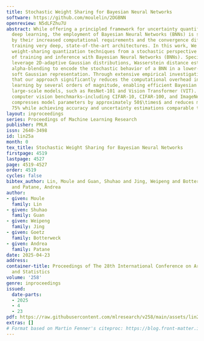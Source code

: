 ```yaml
---
title: Stochastic Weight Sharing for Bayesian Neural Networks
software: https://github.com/moulelin/2DGBNN
openreview: N5dLFZhu7U
abstract: While offering a principled framework for uncertainty quantification in
  deep learning, the employment of Bayesian Neural Networks (BNNs) is still constrained
  by their increased computational requirements and the convergence difficulties when
  training very deep, state-of-the-art architectures. In this work, We reinterpret
  weight-sharing quantization techniques from a stochastic perspective in the context
  of training and inference with Bayesian Neural Networks (BNNs). Specifically, we
  leverage 2D-adaptive Gaussian distributions, Wasserstein distance estimations, and
  alpha-blending to encode the stochastic behavior of a BNN in a lower-dimensional,
  soft Gaussian representation. Through extensive empirical investigation, we demonstrate
  that our approach significantly reduces the computational overhead inherent in Bayesian
  learning by several orders of magnitude, enabling efficient Bayesian training of
  large-scale models, such as ResNet-101 and Vision Transformer (VIT). On various
  computer vision benchmarks—including CIFAR-10, CIFAR-100, and ImageNet1k—our approach
  compresses model parameters by approximately 50$\times$ and reduces model size by
  75% while achieving accuracy and uncertainty estimations comparable to state-of-the-art.
layout: inproceedings
series: Proceedings of Machine Learning Research
publisher: PMLR
issn: 2640-3498
id: lin25a
month: 0
tex_title: Stochastic Weight Sharing for Bayesian Neural Networks
firstpage: 4519
lastpage: 4527
page: 4519-4527
order: 4519
cycles: false
bibtex_author: Lin, Moule and Guan, Shuhao and Jing, Weipeng and Botterweck, Goetz
  and Patane, Andrea
author:
- given: Moule
  family: Lin
- given: Shuhao
  family: Guan
- given: Weipeng
  family: Jing
- given: Goetz
  family: Botterweck
- given: Andrea
  family: Patane
date: 2025-04-23
address:
container-title: Proceedings of The 28th International Conference on Artificial Intelligence
  and Statistics
volume: '258'
genre: inproceedings
issued:
  date-parts:
  - 2025
  - 4
  - 23
pdf: https://raw.githubusercontent.com/mlresearch/v258/main/assets/lin25a/lin25a.pdf
extras: []
# Format based on Martin Fenner's citeproc: https://blog.front-matter.io/posts/citeproc-yaml-for-bibliographies/
---
```

